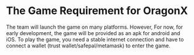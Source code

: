 # The Game Requirement for OragonX

The team will launch the game on many platforms. However, For now, for early development, the game will be provided as an apk for android and iOS. To play the game, you need a stable internet connection and have to connect a wallet \(trust wallet/safepal/metamask\) to enter the game. 

